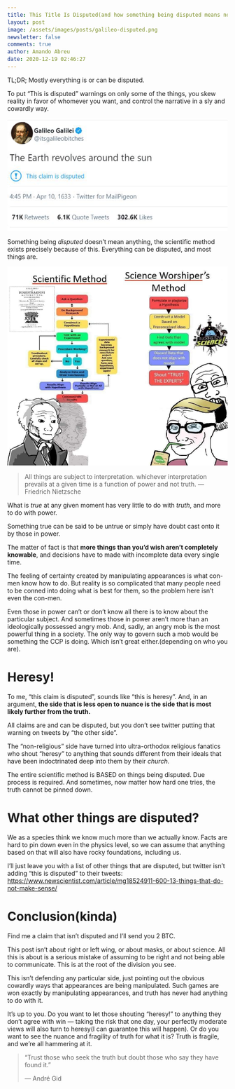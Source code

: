 ```yaml
---
title: This Title Is Disputed(and how something being disputed means nothing)
layout: post
image: /assets/images/posts/galileo-disputed.png
newsletter: false
comments: true
author: Amando Abreu
date: 2020-12-19 02:46:27
---
```

TL;DR; Mostly everything is or can be disputed.

To put “This is disputed” warnings on only some of the things, you skew reality in favor of whomever you want, and control the narrative in a sly and cowardly way.

![](/assets/images/posts/galileo-disputed.png)

Something being *disputed* doesn’t mean anything, the scientific method exists precisely because of this. Everything can be disputed, and most things are.

![](/assets/images/posts/tt7lbat.jpg)

> All things are subject to interpretation. whichever interpretation prevails at a given time is a function of power and not truth. — Friedrich Nietzsche

What is *true* at any given moment has very little to do with *truth*, and more to do with power.

Something true can be said to be untrue or simply have doubt cast onto it by those in power.

The matter of fact is that **more things than you’d wish aren’t completely knowable**, and decisions have to made with incomplete data every single time.

The feeling of certainty created by manipulating appearances is what con-men know how to do. But reality is so complicated that many people need to be conned into doing what is best for them, so the problem here isn’t even the con-men.

Even those in power can’t or don’t know all there is to know about the particular subject. And sometimes those in power aren’t more than an ideologically possessed angry mob. And, sadly, an angry mob is the most powerful thing in a society. The only way to govern such a mob would be something the CCP is doing. Which isn’t great either.(depending on who you are).

# Heresy!

To me, “this claim is disputed”, sounds like “this is heresy”. And, in an argument, **the side that is less open to nuance is the side that is most likely further from the truth.**

All claims are and can be disputed, but you don’t see twitter putting that warning on tweets by “the other side”.

The “non-religious” side have turned into ultra-orthodox religious fanatics who shout “heresy” to anything that sounds different from their ideals that have been indoctrinated deep into them by their *church.*

The entire scientific method is BASED on things being disputed. Due process is required. And sometimes, now matter how hard one tries, the truth cannot be pinned down.

# What other things are disputed?

We as a species think we know much more than we actually know. Facts are hard to pin down even in the physics level, so we can assume that anything based on that will also have rocky foundations, including us.

I’ll just leave you with a list of other things that are disputed, but twitter isn’t adding “this is disputed” to their tweets:\
<https://www.newscientist.com/article/mg18524911-600-13-things-that-do-not-make-sense/>

# Conclusion(kinda)

Find me a claim that isn’t disputed and I’ll send you 2 BTC.

This post isn’t about right or left wing, or about masks, or about science. All this is about is a serious mistake of assuming to be right and not being able to communicate. This is at the root of the division you see.

This isn’t defending any particular side, just pointing out the obvious cowardly ways that appearances are being manipulated. Such games are won exactly by manipulating appearances, and truth has never had anything to do with it.

It’s up to you. Do you want to let those shouting “heresy!” to anything they don’t agree with win — taking the risk that one day, your perfectly moderate views will also turn to heresy(I can guarantee this will happen). Or do you want to see the nuance and fragility of truth for what it is? Truth is fragile, and we’re all hammering at it.

> “Trust those who seek the truth but doubt those who say they have found it.”
>
> ― André Gid